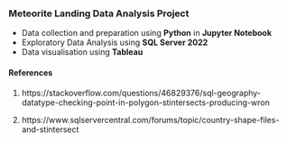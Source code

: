 ### Meteorite Landing Data Analysis Project

- Data collection and preparation using **Python** in **Jupyter Notebook**
- Exploratory Data Analysis using **SQL Server 2022**
- Data visualisation using **Tableau**



#### References
1. <p>https://stackoverflow.com/questions/46829376/sql-geography-datatype-checking-point-in-polygon-stintersects-producing-wron</p>
2. <p>https://www.sqlservercentral.com/forums/topic/country-shape-files-and-stintersect</p>
